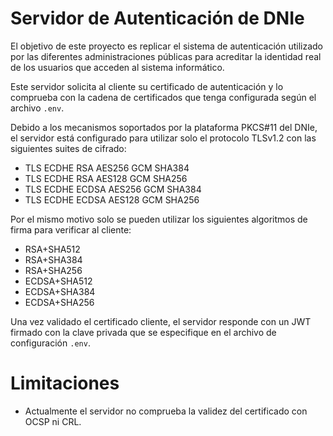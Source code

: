 ﻿# Servidor de Autenticación de DNIe

El objetivo de este proyecto es replicar el sistema de autenticación utilizado por las
diferentes administraciones públicas para acreditar la identidad real de los usuarios
que acceden al sistema informático.

Este servidor solicita al cliente su certificado de autenticación y lo comprueba con la
cadena de certificados que tenga configurada según el archivo `.env`.

Debido a los mecanismos soportados por la plataforma PKCS#11 del DNIe, el servidor está
configurado para utilizar solo el protocolo TLSv1.2 con las siguientes suites de cifrado:

- TLS ECDHE RSA AES256 GCM SHA384
- TLS ECDHE RSA AES128 GCM SHA256
- TLS ECDHE ECDSA AES256 GCM SHA384
- TLS ECDHE ECDSA AES128 GCM SHA256

Por el mismo motivo solo se pueden utilizar los siguientes algoritmos de firma para
verificar al cliente:

- RSA+SHA512
- RSA+SHA384
- RSA+SHA256
- ECDSA+SHA512
- ECDSA+SHA384
- ECDSA+SHA256

Una vez validado el certificado cliente, el servidor responde con un JWT firmado con la
clave privada que se especifique en el archivo de configuración `.env`.

# Limitaciones

- Actualmente el servidor no comprueba la validez del certificado con OCSP ni CRL.
